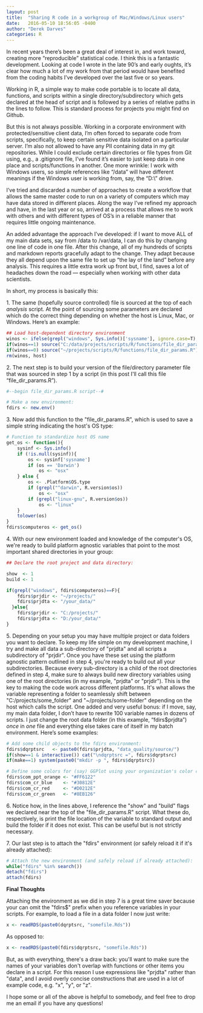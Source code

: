 ```yaml
---
layout: post
title:  "Sharing R code in a workgroup of Mac/Windows/Linux users"
date:   2016-05-10 18:56:05 -0400
author: "Derek Darves"
categories: R
---
```


In recent years there’s been a great deal of interest in, and work toward, creating more “reproducible” statistical code. I think this is a fantastic development. Looking at code I wrote in the late 90’s and early oughts, it’s clear how much a lot of my work from that period would have benefited from the coding habits I’ve developed over the last five or so years.

Working in R, a simple way to make code portable is to locate all data, functions, and scripts within a single directory/subdirectory which gets declared at the head of script and is followed by a series of relative paths in the lines to follow. This is standard process for projects you might find on Github.

But this is not always possible. Working in a corporate environment with protected/sensitive client data, I’m often forced to separate code from scripts, specifically, to keep certain sensitive data isolated on a particular server. I’m also not allowed to have any PII containing data in my git repositories. While I could exclude certain directories or file types from Git using, e.g., a .gitignore file, I’ve found it’s easier to just keep data in one place and scripts/functions in another. One more wrinkle: I work with Windows users, so simple references like “/data” will have different meanings if the Windows user is working from, say, the “D:\” drive.

I’ve tried and discarded a number of approaches to create a workflow that allows the same master code to run on a variety of computers which may have data stored in different places. Along the way I’ve refined my approach and have, in the last year or so, arrived at a process that allows me to work with others and with different types of OS’s in a reliable manner that requires little ongoing maintenance.

An added advantage the approach I’ve developed: if I want to move ALL of my main data sets, say from /data to /var/data, I can do this by changing one line of code in one file. After this change, all of my hundreds of scripts and markdown reports gracefully adapt to the change. They adapt because they all depend upon the same file to set up “the lay of the land” before any analysis. This requires a little extra work up front but, I find, saves a lot of headaches down the road — especially when working with other data scientists.

In short, my process is basically this:

1\. The same (hopefully source controlled) file is sourced at the top of each *analysis* script. At the point of sourcing some parameters are declared which do the correct thing depending on whether the host is Linux, Mac, or Windows. Here’s an example:

```r        
## Load host-dependent directory environment
winos <- ifelse(grepl("windows", Sys.info()['sysname'], ignore.case=T), 1, 0)
if(winos==1) source("C:/data/projects/scripts/R/functions/file_dir_params.R")
if(winos==0) source("~/projects/scripts/R/functions/file_dir_params.R")
rm(winos, host)
```
     
2\. The next step is to build your version of the file/directory parameter file that was sourced in step 1 by a script (in this post I'll call this file “file_dir_params.R”). 

```r        
#--begin file_dir_params.R script--#

# Make a new environment:
fdirs <- new.env()
```
        
3\. Now add this function to the "file_dir_params.R", which is used to save a simple string indicating the host's OS type:

```r
# Function to standardize host OS name
get_os <- function(){
	sysinf <- Sys.info()
	if (!is.null(sysinf)){
		os <- sysinf['sysname']
		if (os == 'Darwin')
			os <- "osx"
	} else {
		os <- .Platform$OS.type
		if (grepl("^darwin", R.version$os))
			os <- "osx"
		if (grepl("linux-gnu", R.version$os))
			os <- "linux"
	}
	tolower(os)
}
fdirs$computeros <- get_os()
```        

4\. With our new environment loaded and knowledge of the computer's OS, we're ready to build platform agnostic variables that point to the most important shared directories in your group:
        
```r
## Declare the root project and data directory:

show  <- 1
build <- 1

if(grepl("windows", fdirs$computeros)==F){
	fdirs$prjdir <- "~/projects/"
	fdirs$prjdta <- "/your_data/"
  }else{
	fdirs$prjdir <- "C:/projects/"
	fdirs$prjdta <- "D:/your_data/"
}
```

        
5\. Depending on your setup you may have multiple project or data folders you want to declare. 
To keep my life simple on my development machine, I try and make all data a sub-directory of "prjdta" 
and all scripts a subdirectory of "prjdir". Once you have these set using the platform agnostic pattern
outlined in step 4, you're ready to build out all your subdirectories. Because every sub-directory
is a child of the root directories defined in step 4, make sure to always build new directory variables using 
one of the root directories (in my example, "prjdta" or "prjdir"). This is the key to making 
the code work across different platforms. It's what allows the variable representing a folder to 
seamlessly shift between "C:/projects/some_folder" and "~/projects/some-folder" depending on the host which calls the script.
One added and very useful bonus: if I move, say, my main data folder, I don’t have to rewrite 100 variable names 
in dozens of scripts. I just change the root data folder (in this example, “fdirs$prjdta”) *once* in *one* file
and everything else takes care of itself in my batch environment. Here’s some examples:

```r        
# Add some child objects to the fdirs environment:
fdirs$dqrptsrc   <- paste0(fdirs$prjdta, "data_quality/source/")
if(show==1 & interactive()) cat("\ndqrptsrc =", fdirs$dqrptsrc)
if(make==1) system(paste0("mkdir -p ", fdirs$dqrptsrc))

# Define some colors for (say) GGPlot using your organization's color codes:
fdirs$com_ppt_orange <- "#FF6122"
fdirs$com_cr_blue    <- "#30812E"
fdirs$com_cr_red     <- "#D0212E"
fdirs$com_cr_green   <- "#8EB126"
```        

6\. Notice how, in the lines above, I reference the "show" and "build" flags we declared near the top of the "file_dir_params.R" script.
What these do, respectively, is print the file location of the variable to standard output and build the folder if it does not exist. This can be
useful but is not strictly necessary.

7\. Our last step is to attach the "fdirs" environment (or safely reload it if it's already attached):

```r  
# Attach the new environment (and safely reload if already attached):
while("fdirs" %in% search())
detach("fdirs")
attach(fdirs)
```        

**Final Thoughts**  

Attaching the environment as we did in step 7 is a great time saver because your can omit the "fdirs$" prefix when you reference variables in your scripts. For example, to load a file in a data
folder I now just write:

```r
x <- readRDS(paste0(dqrptsrc, "somefile.Rds"))
```

As opposed to:

```r
x <- readRDS(paste0(fdirs$dqrptsrc, "somefile.Rds"))
```

But, as with everything, there's a draw back: you'll want to make sure the names of your variables don't overlap with functions
or other items you declare in a script. For this reason I use expressions like "prjdta" rather than "data", and I avoid overly concise
constructions that are used in a lot of example code, e.g. "x", "y", or "z".

I hope some or all of the above is helpful to somebody, and feel free to drop me an email if you have any questions!
